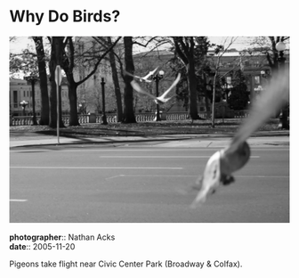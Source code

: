 # Why Do Birds?

![A black-and-white image of three pigeons flying low across a city street towards a park on the opposite side](assets/2005-11-20-why-do-birds.webp)

**photographer**:: Nathan Acks  
**date**:: 2005-11-20

Pigeons take flight near Civic Center Park (Broadway & Colfax).
